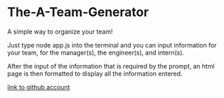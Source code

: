 # The-A-Team-Generator

A simple way to organize your team!

Just type node app.js into the terminal and you can input information for your team, for the manager(s), the engineer(s), and intern(s).

After the input of the information that is required by the prompt, an html page is then formatted to display all the information entered.

[link to github account](https://github.com/Wumbo-dot/The-A-Team-Generator)

